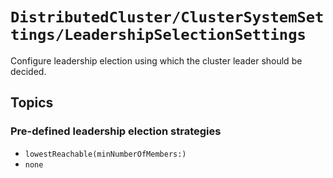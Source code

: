 # ``DistributedCluster/ClusterSystemSettings/LeadershipSelectionSettings``

Configure leadership election using which the cluster leader should be decided.

## Topics

### Pre-defined leadership election strategies

- ``lowestReachable(minNumberOfMembers:)``
- ``none``
